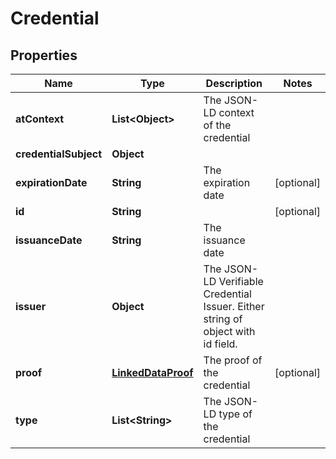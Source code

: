

# Credential


## Properties

Name | Type | Description | Notes
------------ | ------------- | ------------- | -------------
**atContext** | **List&lt;Object&gt;** | The JSON-LD context of the credential | 
**credentialSubject** | **Object** |  | 
**expirationDate** | **String** | The expiration date |  [optional]
**id** | **String** |  |  [optional]
**issuanceDate** | **String** | The issuance date | 
**issuer** | **Object** | The JSON-LD Verifiable Credential Issuer. Either string of object with id field. | 
**proof** | [**LinkedDataProof**](LinkedDataProof.md) | The proof of the credential |  [optional]
**type** | **List&lt;String&gt;** | The JSON-LD type of the credential | 



